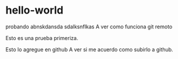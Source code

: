 # hello-world
probando
abnskdansda
sdalksnflkas
A ver como funciona git remoto

Esto es una prueba primeriza.

Esto lo agregue en github
A ver si me acuerdo como subirlo a github.